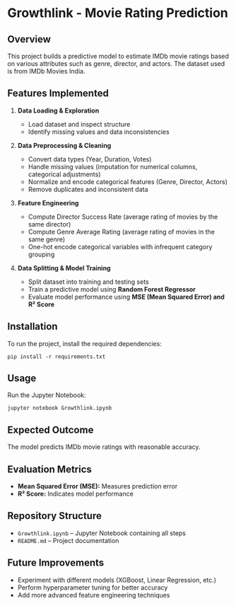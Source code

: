 # Growthlink - Movie Rating Prediction

## Overview
This project builds a predictive model to estimate IMDb movie ratings based on various attributes such as genre, director, and actors. The dataset used is from IMDb Movies India.

## Features Implemented
1. **Data Loading & Exploration**
   - Load dataset and inspect structure
   - Identify missing values and data inconsistencies

2. **Data Preprocessing & Cleaning**
   - Convert data types (Year, Duration, Votes)
   - Handle missing values (imputation for numerical columns, categorical adjustments)
   - Normalize and encode categorical features (Genre, Director, Actors)
   - Remove duplicates and inconsistent data

3. **Feature Engineering**
   - Compute Director Success Rate (average rating of movies by the same director)
   - Compute Genre Average Rating (average rating of movies in the same genre)
   - One-hot encode categorical variables with infrequent category grouping

4. **Data Splitting & Model Training**
   - Split dataset into training and testing sets
   - Train a predictive model using **Random Forest Regressor**
   - Evaluate model performance using **MSE (Mean Squared Error) and R² Score**

## Installation
To run the project, install the required dependencies:
```
pip install -r requirements.txt
```

## Usage
Run the Jupyter Notebook:
```
jupyter notebook Growthlink.ipynb
```

## Expected Outcome
The model predicts IMDb movie ratings with reasonable accuracy.

## Evaluation Metrics
- **Mean Squared Error (MSE):** Measures prediction error
- **R² Score:** Indicates model performance

## Repository Structure
- `Growthlink.ipynb` – Jupyter Notebook containing all steps
- `README.md` – Project documentation
  
## Future Improvements
- Experiment with different models (XGBoost, Linear Regression, etc.)
- Perform hyperparameter tuning for better accuracy
- Add more advanced feature engineering techniques

